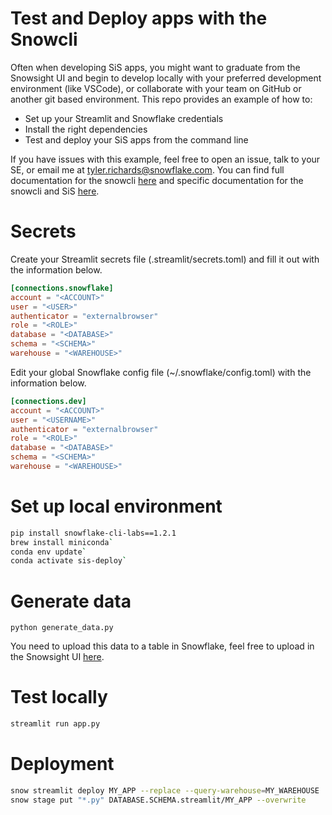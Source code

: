 # Test and Deploy apps with the Snowcli

Often when developing SiS apps, you might want to graduate from the Snowsight UI and begin to develop locally with your preferred development environment (like VSCode), or collaborate with your team on GitHub or another git based environment. This repo provides an example of how to:
- Set up your Streamlit and Snowflake credentials
- Install the right dependencies
- Test and deploy your SiS apps from the command line

If you have issues with this example, feel free to open an issue, talk to your SE, or email me at tyler.richards@snowflake.com. You can find full documentation for the snowcli [here](https://github.com/Snowflake-Labs/snowcli) and specific documentation for the snowcli and SiS [here](https://docs.snowflake.com/LIMITEDACCESS/snowcli/streamlit-apps/overview).

# Secrets

Create your Streamlit secrets file (.streamlit/secrets.toml) and fill it out with the information below.

```toml
[connections.snowflake]
account = "<ACCOUNT>"
user = "<USER>"
authenticator = "externalbrowser"
role = "<ROLE>"
database = "<DATABASE>"
schema = "<SCHEMA>"
warehouse = "<WAREHOUSE>"
```

Edit your global Snowflake config file (~/.snowflake/config.toml) with the information below.

```toml
[connections.dev]
account = "<ACCOUNT>"
user = "<USERNAME>"
authenticator = "externalbrowser"
role = "<ROLE>"
database = "<DATABASE>"
schema = "<SCHEMA>"
warehouse = "<WAREHOUSE>"
```

# Set up local environment

```sh
pip install snowflake-cli-labs==1.2.1
brew install miniconda`
conda env update`
conda activate sis-deploy`
```

# Generate data

`python generate_data.py`

You need to upload this data to a table in Snowflake, feel free to upload in the Snowsight UI [here](https://docs.snowflake.com/en/user-guide/data-load-web-ui).

# Test locally

```sh
streamlit run app.py
```

# Deployment

```sh
snow streamlit deploy MY_APP --replace --query-warehouse=MY_WAREHOUSE
snow stage put "*.py" DATABASE.SCHEMA.streamlit/MY_APP --overwrite
```
